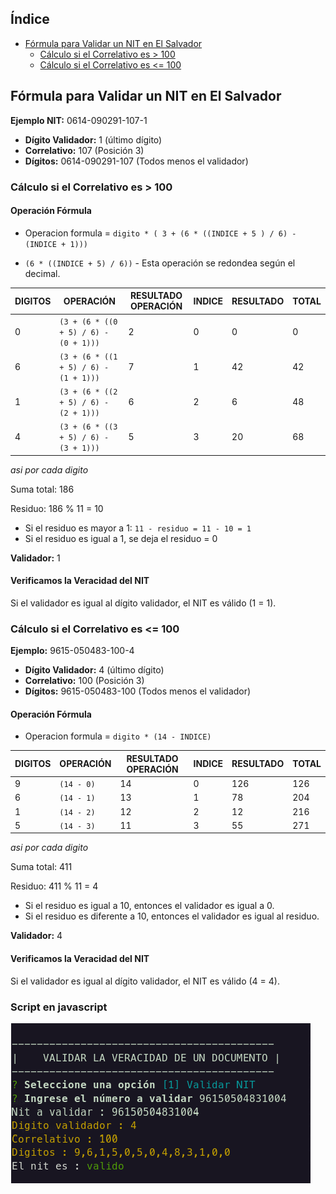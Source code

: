 
## Índice
- [Fórmula para Validar un NIT en El Salvador](#formula-para-validar-un-nit-en-el-salvador)
    - [Cálculo si el Correlativo es > 100](#calculo-si-el-correlativo-es-100)
    - [Cálculo si el Correlativo es <= 100](#calculo-si-el-correlativo-es-100)

## Fórmula para Validar un NIT en El Salvador




**Ejemplo NIT:** 0614-090291-107-1

- **Dígito Validador:** 1 (último dígito)
- **Correlativo:** 107 (Posición 3)
- **Dígitos:** 0614-090291-107 (Todos menos el validador)

### Cálculo si el Correlativo es > 100

#### Operación Fórmula
- Operacion formula = `digito * ( 3 + (6 * ((INDICE + 5 ) / 6) - (INDICE + 1)))`

- `(6 * ((INDICE + 5) / 6))` - Esta operación se redondea según el decimal.

| DIGITOS | OPERACIÓN                                     | RESULTADO OPERACIÓN | INDICE | RESULTADO | TOTAL |
| ------- | --------------------------------------------- | ------------------- | ------ | --------- | ----- |
| 0       | `(3 + (6 * ((0 + 5) / 6) - (0 + 1)))`       | 2                   | 0      | 0         | 0     |
| 6       | `(3 + (6 * ((1 + 5) / 6) - (1 + 1)))`       | 7                   | 1      | 42        | 42    |
| 1       | `(3 + (6 * ((2 + 5) / 6) - (2 + 1)))`       | 6                   | 2      | 6         | 48    |
| 4       | `(3 + (6 * ((3 + 5) / 6) - (3 + 1)))`       | 5                   | 3      | 20        | 68    |

*asi por cada digito*

Suma total: 186

Residuo: 186 % 11 = 10

- Si el residuo es mayor a 1: `11 - residuo = 11 - 10 = 1`
- Si el residuo es igual a 1, se deja el residuo = 0

**Validador:** 1

#### Verificamos la Veracidad del NIT

Si el validador es igual al dígito validador, el NIT es válido (1 = 1).

### Cálculo si el Correlativo es <= 100

**Ejemplo:** 9615-050483-100-4

- **Dígito Validador:** 4 (último dígito)
- **Correlativo:** 100 (Posición 3)
- **Dígitos:** 9615-050483-100 (Todos menos el validador)

#### Operación Fórmula
- Operacion formula = `digito * (14 - INDICE)`


| DIGITOS | OPERACIÓN           | RESULTADO OPERACIÓN | INDICE | RESULTADO | TOTAL |
| ------- | ------------------- | ------------------- | ------ | --------- | ----- |
| 9       | `(14 - 0)`          | 14                  | 0      | 126       | 126   |
| 6       | `(14 - 1)`          | 13                  | 1      | 78        | 204   |
| 1       | `(14 - 2)`          | 12                  | 2      | 12        | 216   |
| 5       | `(14 - 3)`          | 11                  | 3      | 55        | 271   |

*asi por cada digito*


Suma total: 411

Residuo: 411 % 11 = 4

- Si el residuo es igual a 10, entonces el validador es igual a 0.
- Si el residuo es diferente a 10, entonces el validador es igual al residuo.

**Validador:** 4

#### Verificamos la Veracidad del NIT

Si el validador es igual al dígito validador, el NIT es válido (4 = 4).


### Script en javascript

<img src="Terminal_002.png" alt="Validar NIT El Salvador" />
